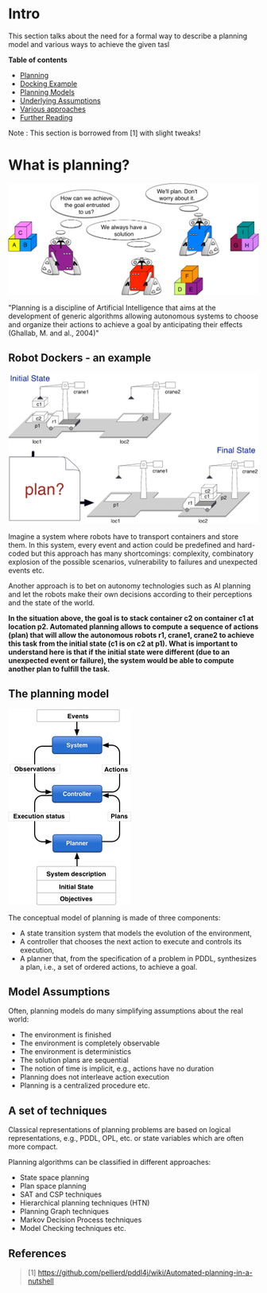 # Intro

This section talks about the need for a formal way to describe a planning model and various ways to achieve the given tasl

**Table of contents**
* [Planning](https://github.com/MuvvalaKaran/Learn-PDDL/blob/master/Introduction/README.md#What-is-planinng)
* [Docking Example](https://github.com/MuvvalaKaran/Learn-PDDL/blob/master/Introduction/README.md#Robot-Dockers---an-example)
* [Planning Models](https://github.com/MuvvalaKaran/Learn-PDDL/blob/master/Introduction/README.md#The-planning-model)
* [Underlying Assumptions](https://github.com/MuvvalaKaran/Learn-PDDL/blob/master/Introduction/README.md#Model-assumptions)
* [Various approaches](https://github.com/MuvvalaKaran/Learn-PDDL/blob/master/Introduction/README.md#A-set-of-techniques)
* [Further Reading](https://github.com/MuvvalaKaran/Learn-PDDL/blob/master/Introduction/README.md#References)

Note : This section is borrowed from [1] with slight tweaks!

# What is planning?
![intro_image](images/intro_image.png)

"Planning is a discipline of Artificial Intelligence that aims at the development of generic algorithms allowing autonomous systems to choose and organize their actions to achieve a goal by anticipating their effects (Ghallab, M. and al., 2004)"

## Robot Dockers - an example
![docker_gif](gifs/example_docker.gif)

Imagine a system where robots have to transport containers and store them. In this system, every event and action could be predefined and hard-coded but this approach has many shortcomings: complexity, combinatory explosion of the possible scenarios, vulnerability to failures and unexpected events etc.

Another approach is to bet on autonomy technologies such as AI planning and let the robots make their own decisions according to their perceptions and the state of the world.

**In the situation above, the goal is to stack container c2 on container c1 at location p2. Automated planning allows to compute a sequence of actions (plan) that will allow the autonomous robots r1, crane1, crane2 to achieve this task from the initial state (c1 is on c2 at p1). What is important to understand here is that if the initial state were different (due to an unexpected event or failure), the system would be able to compute another plan to fulfill the task.**


## The planning model
![planning_model](images/planning_model.png)

The conceptual model of planning is made of three components:

* A state transition system that models the evolution of the environment,
* A controller that chooses the next action to execute and controls its execution,
* A planner that, from the specification of a problem in PDDL, synthesizes a plan, i.e., a set of ordered actions, to achieve a goal.

## Model Assumptions

Often, planning models do many simplifying assumptions about the real world:

* The environment is finished
* The environment is completely observable
* The environment is deterministics
* The solution plans are sequential
* The notion of time is implicit, e.g., actions have no duration
* Planning does not interleave action execution
* Planning is a centralized procedure etc.

## A set of techniques

Classical representations of planning problems are based on logical representations, e.g., PDDL, OPL, etc. or state variables which are often more compact.

Planning algorithms can be classified in different approaches:

* State space planning
* Plan space planning
* SAT and CSP techniques
* Hierarchical planning techniques (HTN)
* Planning Graph techniques
* Markov Decision Process techniques
* Model Checking techniques etc.

## References 

> [1] https://github.com/pellierd/pddl4j/wiki/Automated-planning-in-a-nutshell 
